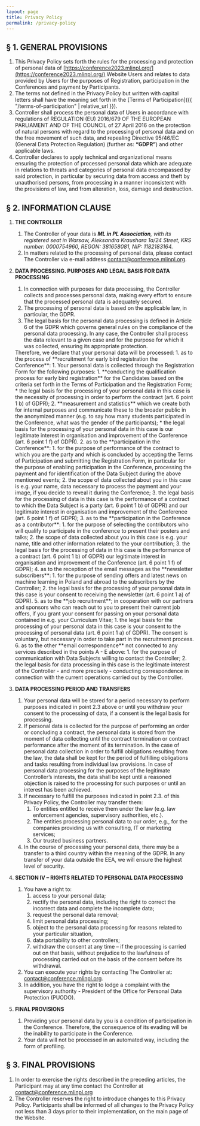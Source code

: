 ```yaml
---
layout: page
title: Privacy Policy
permalink: /privacy-policy
---
```


## § 1. GENERAL PROVISIONS

1. This Privacy Policy sets forth the rules for the processing and protection of personal data of  [https://conference2023.mlinpl.org/](https://conference2023.mlinpl.org/) Website Users and relates to data provided by Users for the purposes of Registration, participation in the Conferences and payment by Participants.
2. The terms not defined in the Privacy Policy but written with capital letters shall have the meaning set forth in the [Terms of Participation]({{ "/terms-of-participation" | relative_url }}).
3. Controller shall process the personal data of Users in accordance with regulations of REGULATION (EU) 2016/679 OF THE EUROPEAN PARLIAMENT AND OF THE COUNCIL of 27 April 2016 on the protection of natural persons with regard to the processing of personal data and on the free movement of such data, and repealing Directive 95/46/EC (General Data Protection Regulation) (further as: **“GDPR”**) and other applicable laws.
4. Controller declares to apply technical and organizational means ensuring the protection of processed personal data which are adequate in relations to threats and categories of personal data encompassed by said protection, in particular by securing data from access and theft by unauthorised persons, from processing in a manner inconsistent with the provisions of law, and from alteration, loss, damage and destruction.


## § 2. INFORMATION CLAUSE

1. **THE CONTROLLER**
    1. The Controller of your data is _**ML in PL Association**, with its registered seat in Warsaw, Aleksandra Kraushara 1a/24 Street, KRS number: 0000754960, REGON: 381658081, NIP: 1182183164._
    2. In matters related to the processing of personal data, please contact The Controller via e-mail address contact@conference.mlinpl.org.
2. **DATA PROCESSING. PURPOSES AND LEGAL BASIS FOR DATA PROCESSING**
    1. In connection with purposes for data processing, the Controller collects and processes personal data, making every effort to ensure that the processed personal data is adequately secured.
    2. The processing of personal data is based on the applicable law, in particular, the GDPR.
    3. The legal basis for the personal data processing is defined in Article 6 of the GDPR which governs general rules on the compliance of the personal data processing. In any case, the Controller shall process the data relevant to a given case and for the purpose for which it was collected, ensuring its appropriate protection. 

    <div class="letters-ol" markdown="1"> 
    Therefore, we declare that your personal data will be processed:
    1. as to the process of **recruitment for early bird registration the Conference**:
        1. Your personal data is collected through the Registration Form for the following purposes:
            1. **conducting the qualification process for early bird registration** for the Candidates based on the criteria set forth in the Terms of Participation and the Registration Form;
                * the legal basis for the processing of your personal data in this case is the necessity of processing in order to perform the contract (art. 6 point 1 b) of GDPR);
            2. **measurement and statistics** which we create both for internal purposes and communicate these to the broader public in the anonymized manner (e.g. to say how many students participated in the Conference, what was the gender of the participants);
                * the legal basis for the processing of your personal data in this case is our legitimate interest in organisation and improvement of the Conference (art. 6 point 1 f) of GDPR).
    2. as to the **participation in the Conference**:
        1. for the purpose of performance of the contract to which  you are the party and which is concluded by accepting the Terms of Participation and submitting the Registration Form, in particular for the purpose of enabling participation in the Conference, processing the payment and for identification of the Data Subject during the above mentioned events;
        2. the scope of data collected about you in this case is e.g. your name, data necessary to process the payment and your image, if you decide to reveal it during the Conference;
        3. the legal basis for the processing of data in this case is the performance of a contract to which the Data Subject is a party (art. 6 point 1 b) of GDPR) and our legitimate interest in organisation and improvement of the Conference (art. 6 point 1 f) of GDPR);
    3. as to the **participation in the Conference as a contributor**:
        1. for the purpose of selecting the contributors who will qualify to participate in the conference to present their posters and talks;
        2. the scope of data collected about you in this case is e.g. your name, title and other information related to the your contribution;
        3. the legal basis for the processing of data in this case is the performance of a contract (art. 6 point 1 b) of GDPR) our legitimate interest in organisation and improvement of the Conference (art. 6 point 1 f) of GDPR);
    4. as to the reception of the email messages as the **newsletter subscribers**:
        1. for the purpose of sending offers and latest news on machine learning in Poland and abroad to the subscribers by the Controller;
        2. the legal basis for the processing of your personal data in this case is your consent to receiving the newsletter (art. 6 point 1 a) of GDPR).
    5. as to the **job recruitment**; in cooperation with our partners and sponsors who can reach out to you to present their current job offers, if you grant your consent for passing on your personal data contained in e.g. your Curriculum Vitae;
        1. the legal basis for the processing of your personal data in this case is your consent to the processing of personal data (art. 6 point 1 a) of GDPR). The consent is voluntary, but necessary in order to take part in the recruitment process.
    6. as to the other **email correspondence** not connected to any services described in the points A - E above:
        1. for the purpose of communication with Data Subjects willing to contact the Controller;
        2. the legal basis for data processing in this case is the legitimate interest of the Controller - and more precisely - conducting correspondence in connection with the current operations carried out by the Controller.
    </div>
3. **DATA PROCESSING PERIOD AND TRANSFERS** 
    1. Your personal data will be stored for a period necessary to perform purposes indicated in point 2.3 above or until you withdraw your consent to the processing of data, if a consent is the legal basis for processing.
    2. If personal data is collected for the purpose of performing an order or concluding a contract, the personal data is stored from the moment of data collecting until the contract termination or contract performance after the moment of its termination.  In the case of personal data collection in order to fulfill obligations resulting from the law, the data shall be kept for the period of fulfilling obligations and tasks resulting from individual law provisions. In case of personal data processing for the purposes of the legitimate Controller’s interests, the data shall be kept until a  reasoned objection is raised to the processing for such purposes or until an interest has been achieved.
    3. If necessary to fulfill the purposes indicated in point 2.3. of this Privacy Policy, the Controller may transfer them:
        1. To entities entitled to receive them under the law (e.g. law enforcement agencies, supervisory authorities, etc.).
        2. The entities processing personal data to our order, e.g., for the companies providing us with consulting, IT or marketing services;
        3. Our trusted business partners.
    4. In the course of processing your personal data, there may be a transfer to a third country within the meaning of the GDPR. In any transfer of your data outside the EEA, we will ensure the highest level of security.

4. **SECTION IV – RIGHTS RELATED TO PERSONAL DATA PROCESSING**
    1. You have a right to:
        1. access to your personal data;
        2. rectify the personal data, including the right to correct the incorrect data and complete the incomplete data;
        3. request the personal data removal;
        4. limit personal data processing;
        5. object to the personal data processing for reasons related to your particular situation,
        6. data portability to other controllers;
        7. withdraw the consent at any time – if the processing is carried out on that basis, without prejudice to the lawfulness of processing carried out on the basis of the consent before its withdrawal.
    1. You can execute your rights by contacting The Controller at:  contact@conference.mlinpl.org.
    2. In addition, you have the right to lodge a complaint with the supervisory authority - President of the Office for Personal Data Protection (PUODO).

5. **FINAL PROVISIONS**
   1. Providing your personal data by you is a condition of participation in the Conference. Therefore, the consequence of its evading will be the inability to participate in the Conference.
   2. Your data will not be processed in an automated way, including the form of profiling.


## § 3. FINAL PROVISIONS

1. In order to exercise the rights described in the preceding articles, the Participant may at any time contact the Controller at contact@conference.mlinpl.org
2. The Controller reserves the right to introduce changes to this Privacy Policy. Participants shall be informed of all changes to the Privacy Policy not less than 3 days prior to their implementation, on the main page of the Website.
